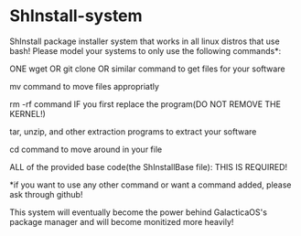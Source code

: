 # ShInstall-system
<p>ShInstall package installer system that works in all linux distros that use bash! Please model your systems to only use the following commands*:</p>
<p>ONE wget OR git clone OR similar command to get files for your software</p>
<p>mv command to move files appropriatly</p>
<p>rm -rf command IF you first replace the program(DO NOT REMOVE THE KERNEL!)</p>
<p>tar, unzip, and other extraction programs to extract your software</p>
<p>cd command to move around in your file</p>
<p>ALL of the provided base code(the ShInstallBase file): THIS IS REQUIRED!</p>
<p>*if you want to use any other command or want a command added, please ask through github!</p>
<p>This system will eventually become the power behind GalacticaOS's package manager and will become monitized more heavily!</p>
